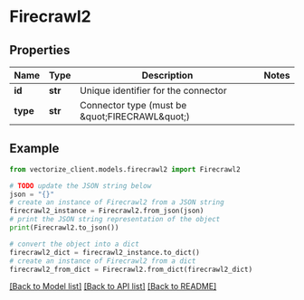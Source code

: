 # Firecrawl2


## Properties

Name | Type | Description | Notes
------------ | ------------- | ------------- | -------------
**id** | **str** | Unique identifier for the connector | 
**type** | **str** | Connector type (must be \&quot;FIRECRAWL\&quot;) | 

## Example

```python
from vectorize_client.models.firecrawl2 import Firecrawl2

# TODO update the JSON string below
json = "{}"
# create an instance of Firecrawl2 from a JSON string
firecrawl2_instance = Firecrawl2.from_json(json)
# print the JSON string representation of the object
print(Firecrawl2.to_json())

# convert the object into a dict
firecrawl2_dict = firecrawl2_instance.to_dict()
# create an instance of Firecrawl2 from a dict
firecrawl2_from_dict = Firecrawl2.from_dict(firecrawl2_dict)
```
[[Back to Model list]](../README.md#documentation-for-models) [[Back to API list]](../README.md#documentation-for-api-endpoints) [[Back to README]](../README.md)



